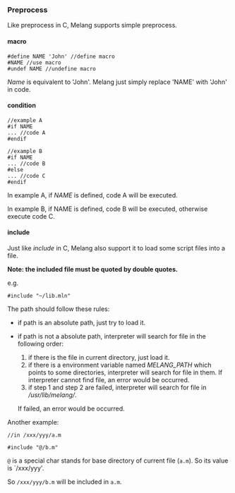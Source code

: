 ### Preprocess

Like preprocess in C, Melang supports simple preprocess.



#### macro

```
#define NAME 'John' //define macro
#NAME //use macro
#undef NAME //undefine macro
```

*Name* is equivalent to 'John'. Melang just simply replace 'NAME' with 'John' in code.



#### condition

```
//example A
#if NAME
... //code A
#endif

//example B
#if NAME
... //code B
#else
... //code C
#endif
```

In example A, if *NAME* is defined, code A will be executed.

In example B, if NAME is defined, code B will be executed, otherwise execute code C.



#### include

Just like *include* in C, Melang also support it to load some script files into a file.

**Note: the included file must be quoted by double quotes.**

e.g.

```
#include "~/lib.mln"
```

The path should follow these rules:

- if path is an absolute path, just try to load it.

- if path is not a absolute path, interpreter will search for file in the following order:

  1. if there is the file in current directory, just load it.
  2. if there is a environment variable named *MELANG_PATH* which points to some directories, interpreter will search for file in them. If interpreter cannot find file, an error would be occurred.
  3. if step 1 and step 2 are failed, interpreter will search for file in */usr/lib/melang/*.

  If failed, an error would be occurred.

Another example:

```
//in /xxx/yyy/a.m

#include "@/b.m"
```

`@` is a special char stands for base directory of current file (`a.m`). So its value is `/xxx/yyy'.

So `/xxx/yyy/b.m` will be included in `a.m`.
